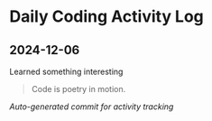 # Daily Coding Activity Log

## 2024-12-06

Learned something interesting

> Code is poetry in motion.

*Auto-generated commit for activity tracking*
